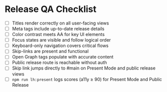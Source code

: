 # Release QA Checklist

- [ ] Titles render correctly on all user-facing views
- [ ] Meta tags include up-to-date release details
- [ ] Color contrast meets AA for key UI elements
- [ ] Focus states are visible and follow logical order
- [ ] Keyboard-only navigation covers critical flows
- [ ] Skip-links are present and functional
- [ ] Open Graph tags populate with accurate content
- [ ] Public release route is reachable without auth
- [ ] Skip link jumps directly to #main on Present Mode and public release views
- [ ] `npm run lh:present` logs scores (a11y ≥ 90) for Present Mode and Public Release
